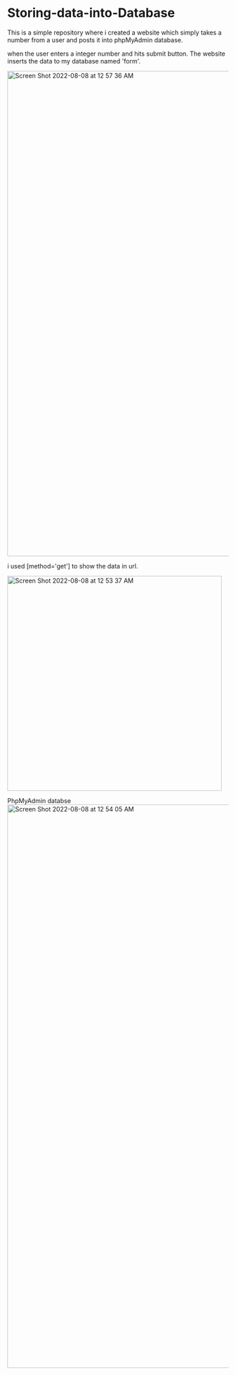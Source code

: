 # Storing-data-into-Database
This is a simple repository where i created a website which simply takes a number from a user and posts it into phpMyAdmin database.

when the user enters a integer number and hits submit button. The website inserts the data to my database named 'form'.

<img width="1102" alt="Screen Shot 2022-08-08 at 12 57 36 AM" src="https://user-images.githubusercontent.com/100453330/183312530-ed4003f6-803c-4034-998a-2af32c871d88.png">


i used [method='get'] to show the data in url.

<img width="488" alt="Screen Shot 2022-08-08 at 12 53 37 AM" src="https://user-images.githubusercontent.com/100453330/183312394-fb0cb1ed-fddb-4025-ab22-f295cff9f0d3.png">

PhpMyAdmin databse
<img width="1280" alt="Screen Shot 2022-08-08 at 12 54 05 AM" src="https://user-images.githubusercontent.com/100453330/183312412-f52008ed-4b96-42a1-b308-2cb8f729c92d.png">
